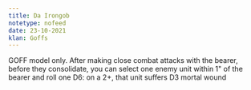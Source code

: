 ```yaml
---
title: Da Irongob
notetype: nofeed
date: 23-10-2021
klan: Goffs
---
```


GOFF model only. After making close combat attacks with the bearer, before they consolidate, you can select one enemy unit within 1" of the bearer and roll one D6: on a 2+, that unit suffers D3 mortal wound